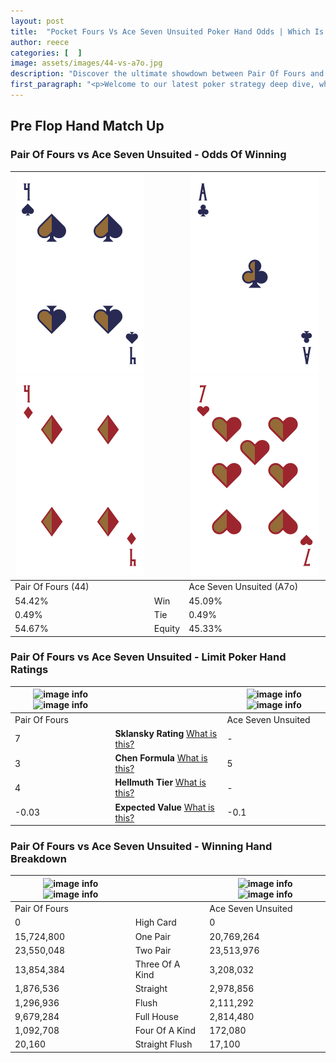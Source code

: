 ```yaml
---
layout: post
title:  "Pocket Fours Vs Ace Seven Unsuited Poker Hand Odds | Which Is The Better Hand In Poker? A Complete Guide"
author: reece
categories: [  ]
image: assets/images/44-vs-a7o.jpg
description: "Discover the ultimate showdown between Pair Of Fours and Ace Seven Unsuited in poker! Uncover the odds, strategies, and scenarios where one hand triumphs over the other. Get ready to up your poker game with this thrilling analysis."
first_paragraph: "<p>Welcome to our latest poker strategy deep dive, where we're pitting two distinct hands against each other in a high-stakes showdown: Pair Of Fours vs Ace Seven Unsuited.</p><p>In the dynamic world of poker, every decision counts, and knowing which hand holds the upper hand is key to your success at the table.</p><p>In this article, we'll dissect these two hands, explore the scenarios where one dominates the other, and equip you with the knowledge to make strategic choices that can tip the odds in your favor.</p><p>Get ready to unravel the intriguing dynamics of these poker hands and elevate your game to new heights.</p>"
---
```




[comment]: # (sp0)

## Pre Flop Hand Match Up

<div class="table hand-ratings" markdown="1"> 



### Pair Of Fours vs Ace Seven Unsuited - Odds Of Winning


    
| ![image info](assets/images/hand1/4.png) ![image info](assets/images/hand1/4o.png) |  | ![image info](assets/images/hand2/a.png) ![image info](assets/images/hand2/7o.png) |
| -------- | -------- | -------- |
| Pair Of Fours (44) |  | Ace Seven Unsuited (A7o) |
| 54.42% | Win | 45.09% |
| 0.49% | Tie | 0.49% |
| 54.67% | Equity | 45.33% |




[comment]: # (sp1)



### Pair Of Fours vs Ace Seven Unsuited - Limit Poker Hand Ratings


    
| ![image info](https://www.riverpairs.com/assets/images/hand1/4.png) ![image info](https://www.riverpairs.com/assets/images/hand1/4o.png) |  | ![image info](https://www.riverpairs.com/assets/images/hand2/a.png) ![image info](https://www.riverpairs.com/assets/images/hand2/7o.png) |
| -------- | -------- | -------- |
| Pair Of Fours |  | Ace Seven Unsuited |
| 7 | **Sklansky Rating** [What is this?](/sklansky-rating-explained) | - |
| 3 | **Chen Formula** [What is this?](/chen-formula-explained) | 5 |
| 4 | **Hellmuth Tier** [What is this?](/Hellmuth-tier-explained) | - |
| -0.03 | **Expected Value** [What is this?](/expected-value-explained) | -0.1 |




[comment]: # (sp2)



### Pair Of Fours vs Ace Seven Unsuited - Winning Hand Breakdown


    
| ![image info](https://www.riverpairs.com/assets/images/hand1/4.png) ![image info](https://www.riverpairs.com/assets/images/hand1/4o.png) |  | ![image info](https://www.riverpairs.com/assets/images/hand2/a.png) ![image info](https://www.riverpairs.com/assets/images/hand2/7o.png) |
| -------- | -------- | -------- |
| Pair Of Fours |  | Ace Seven Unsuited |
| 0 | High Card | 0 |
| 15,724,800 | One Pair | 20,769,264 |
| 23,550,048 | Two Pair | 23,513,976 |
| 13,854,384 | Three Of A Kind | 3,208,032 |
| 1,876,536 | Straight | 2,978,856 |
| 1,296,936 | Flush | 2,111,292 |
| 9,679,284 | Full House | 2,814,480 |
| 1,092,708 | Four Of A Kind | 172,080 |
| 20,160 | Straight Flush | 17,100 |




[comment]: # (sp3)



</div>

[comment]: # (sp4)



[comment]: # (sp5)


